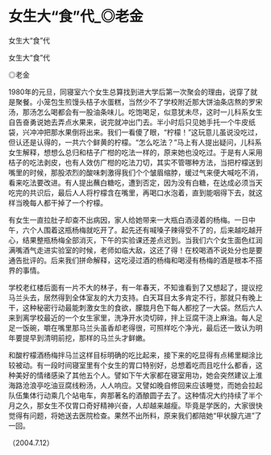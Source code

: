 # 女生大“食”代_◎老金

女生大“食”代

女生大“食”代

◎老金

1980年的元旦，同寝室六个女生总算找到进大学后第一次聚会的理由，说穿了就是聚餐。小笼包生煎馒头桔子水蛋糕，当然少不了学校附近那大饼油条店熬的罗宋汤，那汤怎么喝都会有一股油条味儿。吃饱喝足，似意犹未尽，这时一儿科系女生自告奋勇说她去弄点水果来，说完就冲出门去。半小时后只见她手托一个牛皮纸袋，兴冲冲把那水果倒将出来。我们一看傻了眼，“柠檬！”这玩意儿虽说没吃过，但认还是认得的，一共六个鲜黄的柠檬。“怎么吃法？”马上有人提出疑问，儿科系女生解释，想想么总归和桔子广柑的吃法一样的，原来她也没吃过。于是有人采用桔子的吃法剥皮，也有人效仿广柑的吃法刀切，其实不管哪种方法，当把柠檬送到嘴里的时候，那股浓烈的酸味刺激得我们个个皱眉缩脖，缓过气来便大喊吃不消，看来吃法要改进。有人提出蘸白糖吃，遭到否定，因为没有白糖，在达成必须当天吃完的共识后，最后人人将柠檬含在嘴里，再喝口水泡着，直到能咽得下去，就这样当晚每人都干掉了一个柠檬。

有女生一直拉肚子却查不出病因，家人给她带来一大瓶白酒浸着的杨梅。一日中午，六个人围着这瓶杨梅就吃开了。起先还有喊嗓子辣得受不了的，后来越吃越开心，结果整瓶杨梅全部消灭，下午的实验课还差点迟到。当我们六个女生面色红润满嘴酒气走进实验室的时候，老师如临大敌，这还了得！在校喝酒不说处分也是要通告批评的。后来我们拼命解释，这吃浸过酒的杨梅和喝浸有杨梅的酒是根本不搭界的事情。

学校老红楼后面有一片不大的林子，有一年春天，不知谁看到了又想起了，提议挖马兰头去，居然得到全体室友的大力支持。白天耳目太多肯定不行，那就只有晚上干，这种秘密行动最能刺激女生的食欲，朦胧月色下每人都挖了一大袋。然后六人来到离学校最近的一个女生家里，洗净开水烫切碎，拌上豆腐干浇上麻油。每人足足一饭碗，嚼在嘴里那马兰头虽香却老得很，可照样吃个净光，最后还一致认为明年要提早到清明前挖，那样的马兰头才鲜嫩。

和酸柠檬酒杨梅拌马兰这样目标明确的吃比起来，接下来的吃显得有点稀里糊涂比较被动。有一段时间寝室里有个女生的胃口特别好，总想着吃而且吃什么都香，这种美好的情绪感染了其他五个人。譬如下午大家都在寝室用功，她会突然建议上淮海路沧浪亭吃油豆腐线粉汤，人人响应。又譬如晚自修回来应该睡觉，而她会拉起队伍集体行动乘几个站电车，奔那著名的酒酿圆子去了。这种情况大约持续了半个月之久，那女生不仅胃口奇好精神兴奋，人却越来越瘦。毕竟是学医的，大家很快觉得有问题，将她送去医院检查。果然不出所料，原来我们都陪她“甲状腺亢进”了一回。

（2004.7.12）